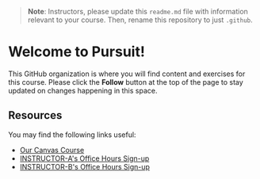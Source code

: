 > **Note**: Instructors, please update this `readme.md` file with information relevant to your course. Then, rename this repository to just `.github`.

# Welcome to Pursuit!

This GitHub organization is where you will find content and exercises for this course. Please click the **Follow** button at the top of the page to stay updated on changes happening in this space.

## Resources

You may find the following links useful:

- [Our Canvas Course](https://canvas.instructure.com/courses/5587125)
- [INSTRUCTOR-A's Office Hours Sign-up]()
- [INSTRUCTOR-B's Office Hours Sign-up]()
